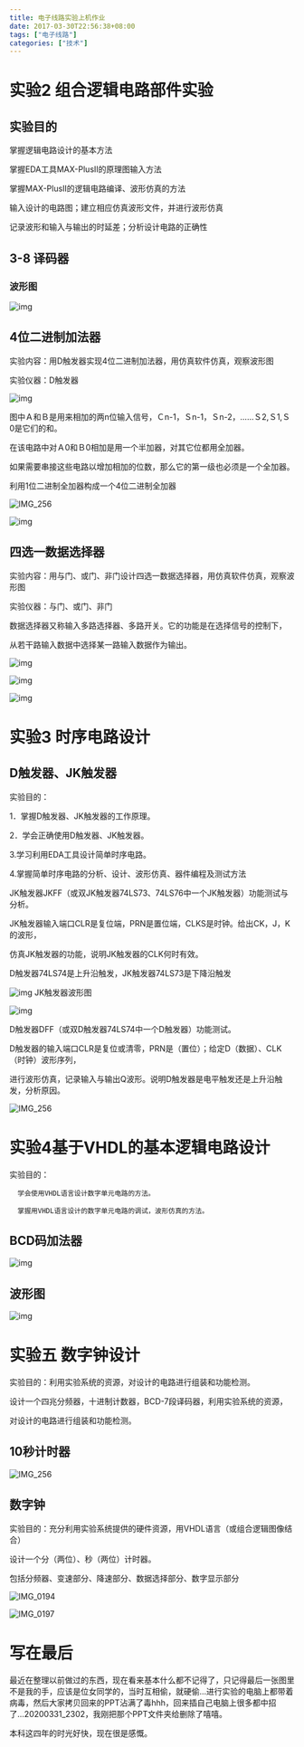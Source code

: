 ```yaml
---
title: 电子线路实验上机作业
date: 2017-03-30T22:56:38+08:00
tags: ["电子线路"]
categories: ["技术"]
---
```


# 实验2 组合逻辑电路部件实验

## 实验目的

掌握逻辑电路设计的基本方法

掌握EDA工具MAX-PlusII的原理图输入方法

掌握MAX-PlusII的逻辑电路编译、波形仿真的方法

输入设计的电路图；建立相应仿真波形文件，并进行波形仿真

记录波形和输入与输出的时延差；分析设计电路的正确性

## 3-8 译码器

### 波形图

![img](clip_image002.jpg)

## 4位二进制加法器

实验内容：用D触发器实现4位二进制加法器，用仿真软件仿真，观察波形图

实验仪器：D触发器

![img](clip_image004.jpg)

图中Ａ和Ｂ是用来相加的两n位输入信号，Ｃn-1，Ｓn-1，Ｓn-2，……Ｓ2,Ｓ1,Ｓ0是它们的和。

在该电路中对Ａ0和Ｂ0相加是用一个半加器，对其它位都用全加器。

如果需要串接这些电路以增加相加的位数，那么它的第一级也必须是一个全加器。

 

利用1位二进制全加器构成一个4位二进制全加器

 

![IMG_256](clip_image006.jpg)

![img](clip_image008.jpg)

 

## 四选一数据选择器

实验内容：用与门、或门、非门设计四选一数据选择器，用仿真软件仿真，观察波形图

实验仪器：与门、或门、非门

 

数据选择器又称输入多路选择器、多路开关。它的功能是在选择信号的控制下，

从若干路输入数据中选择某一路输入数据作为输出。

 

![img](clip_image010.gif)

![img](clip_image012.jpg)

![img](clip_image014.jpg)

 

 

# 实验3 时序电路设计

## D触发器、JK触发器

实验目的：

1．掌握D触发器、JK触发器的工作原理。

2．学会正确使用D触发器、JK触发器。

3.学习利用EDA工具设计简单时序电路。

4.掌握简单时序电路的分析、设计、波形仿真、器件编程及测试方法

 

JK触发器JKFF（或双JK触发器74LS73、74LS76中一个JK触发器）功能测试与分析。

JK触发器输入端口CLR是复位端，PRN是置位端，CLKS是时钟。给出CK，J，K的波形，

仿真JK触发器的功能，说明JK触发器的CLK何时有效。

D触发器74LS74是上升沿触发，JK触发器74LS73是下降沿触发

![img](clip_image016.jpg)     JK触发器波形图

![img](clip_image018.jpg)

D触发器DFF（或双D触发器74LS74中一个D触发器）功能测试。

D触发器的输入端口CLR是复位或清零，PRN是（置位）；给定D（数据）、CLK（时钟）波形序列，

进行波形仿真，记录输入与输出Q波形。说明D触发器是电平触发还是上升沿触发，分析原因。

![IMG_256](clip_image020.jpg)

# 实验4基于VHDL的基本逻辑电路设计

实验目的：

      学会使用VHDL语言设计数字单元电路的方法。
    
      掌握用VHDL语言设计的数字单元电路的调试，波形仿真的方法。

## BCD码加法器

![img](clip_image022.jpg)

## 波形图

![img](clip_image024.jpg)

 

# 实验五 数字钟设计

实验目的：利用实验系统的资源，对设计的电路进行组装和功能检测。

 

设计一个四兆分频器，十进制计数器，BCD-7段译码器，利用实验系统的资源，

对设计的电路进行组装和功能检测。

## 10秒计时器

![IMG_256](clip_image026.jpg)

 

## 数字钟

实验目的：充分利用实验系统提供的硬件资源，用VHDL语言（或组合逻辑图像结合）

设计一个分（两位）、秒（两位）计时器。

 

包括分频器、变速部分、降速部分、数据选择部分、数字显示部分

 

![IMG_0194](clip_image028.jpg)

![IMG_0197](clip_image030.jpg)

# 写在最后

最近在整理以前做过的东西，现在看来基本什么都不记得了，只记得最后一张图里不是我的手，应该是位女同学的，当时互相偷，就硬偷...进行实验的电脑上都带着病毒，然后大家拷贝回来的PPT沾满了毒hhh，回来插自己电脑上很多都中招了...20200331_2302，我刚把那个PPT文件夹给删除了嘻嘻。

本科这四年的时光好快，现在很是感慨。